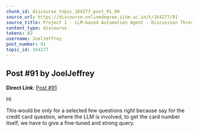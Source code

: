 ```yaml
---
chunk_id: discourse_topic_164277_post_91_00
source_url: https://discourse.onlinedegree.iitm.ac.in/t/164277/91
source_title: Project 1 - LLM-based Automation Agent - Discussion Thread [TDS Jan 2025]
content_type: discourse
tokens: 82
username: JoelJeffrey
post_number: 91
topic_id: 164277
---
```


## Post #91 by JoelJeffrey

**Direct Link**: [Post #91](https://discourse.onlinedegree.iitm.ac.in/t/164277/91)

Hi

This would be only for a selected few questions right because say for the credit card question, where the LLM is involved, to get the card number itself, we have to give a fine-tuned and strong query.

